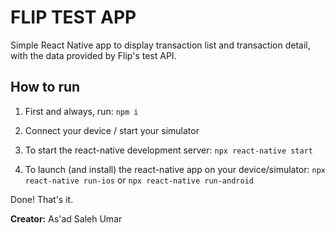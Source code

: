 # FLIP TEST APP

Simple React Native app to display transaction list and transaction detail, with the data provided by Flip's test API.

## How to run

1. First and always, run:
   `npm i`

2. Connect your device / start your simulator

3. To start the react-native development server:
   `npx react-native start`

4. To launch (and install) the react-native app on your device/simulator:
   `npx react-native run-ios` or `npx react-native run-android`

Done! That's it.

**Creator:**
As'ad Saleh Umar
